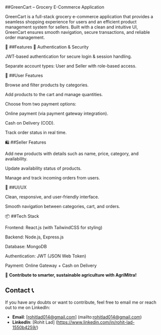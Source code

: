 ##GreenCart – Grocery E-Commerce Application

GreenCart is a full-stack grocery e-commerce application that provides a seamless shopping experience for users and an efficient product management system for sellers. Built with a clean and intuitive UI, GreenCart ensures smooth navigation, secure transactions, and reliable order management.

🚀 ##Features
🔐 Authentication & Security

JWT-based authentication for secure login & session handling.

Separate account types: User and Seller with role-based access.

👤 ##User Features

Browse and filter products by categories.

Add products to the cart and manage quantities.

Choose from two payment options:

Online payment (via payment gateway integration).

Cash on Delivery (COD).

Track order status in real time.

🛍️ ##Seller Features

Add new products with details such as name, price, category, and availability.

Update availability status of products.

Manage and track incoming orders from users.

🎨 ##UI/UX

Clean, responsive, and user-friendly interface.

Smooth navigation between categories, cart, and orders.

📦 ##Tech Stack

Frontend: React.js (with TailwindCSS for styling)

Backend: Node.js, Express.js

Database: MongoDB

Authentication: JWT (JSON Web Token)

Payment: Online Gateway + Cash on Delivery

🌟 **Contribute to smarter, sustainable agriculture with AgriMitra!**  

## Contact 📞

If you have any doubts or want to contribute, feel free to email me or reach out to me on LinkedIn:


-  **Email**: [rohitlad014@gmail.com] (mailto:rohitlad014@gmail.com)  
- **LinkedIn**: [Rohit Lad] (https://www.linkedin.com/in/rohit-lad-1550b4259/)

